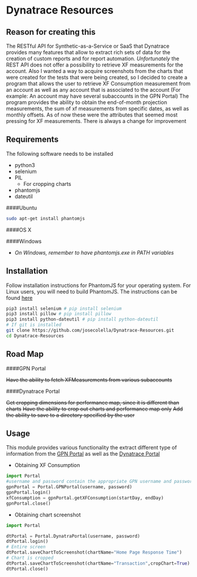 Dynatrace Resources
===================

Reason for creating this
------------------------

The RESTful API for Synthetic-as-a-Service or SaaS that Dynatrace provides many features that allow
to extract rich sets of data for the creation of custom reports and for report automation. *Unfortunately*
the REST API does not offer a possibility to retrieve XF measurements for the account.
Also I wanted a way to acquire screenshots from the charts that were created for the tests that were being created,
so I decided to create a program that allows the user to retrieve XF Consumption measurement from an account as well
as any account that is associated to the account (For example: An account may have several subaccounts in the GPN Portal)
The program provides the ability to obtain the end-of-month projection measurements, the sum of xf measurements from specific
dates, as well as monthly offsets. As of now these were the attributes that seemed most pressing for XF measurements. There
is always a change for improvement

Requirements
------------

The following software needs to be installed
- python3
- selenium
- PIL
  * For cropping charts
- phantomjs
- dateutil

####Ubuntu

```sh
sudo apt-get install phantomjs
```

####OS X


####Windows

  * *On Windows, remember to have phantomjs.exe in PATH variables*

Installation
------------

Follow installation instructions for PhantomJS for your operating system. For Linux
users, you will need to build PhantomJS. The instructions can be found [here](http://phantomjs.org/download.html)


```sh
pip3 install selenium # pip install selenium
pip3 install pillow # pip install pillow 
pip3 install python-dateutil # pip install python-dateutil
# If git is installed
git clone https://github.com/josecolella/Dynatrace-Resources.git
cd Dynatrace-Resources
```

Road Map
--------

####GPN Portal

~~Have the ability to fetch XFMeasurements from various subaccounts~~

####Dynatrace Portal

~~Get cropping dimensions for performance map, since it is different than charts~~
~~Have the ability to crop out charts and performance map only~~
~~Add the ability to save to a directory specified by the user~~

Usage
-----

This module provides various functionality the extract different type of information from the [GPN Portal](https://www.gomeznetworks.com/?g=1) as well
as the [Dynatrace Portal](www.gomezapm.com)

* Obtaining XF Consumption

```python
import Portal
#username and password contain the appropriate GPN username and password
gpnPortal = Portal.GPNPortal(username, password)
gpnPortal.login()
xfConsumption = gpnPortal.getXFConsumption(startDay, endDay)
gpnPortal.close()
```

* Obtaining chart screenshot

```python
import Portal

dtPortal = Portal.DynatraPortal(username, password)
dtPortal.login()
# Entire screen
dtPortal.saveChartToScreenshot(chartName="Home Page Response Time")
# Chart is cropped
dtPortal.saveChartToScreenshot(chartName="Transaction",cropChart=True)
dtPortal.close()

```







